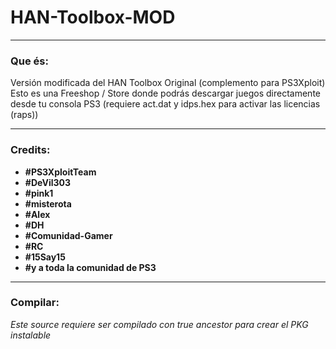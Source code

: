 # HAN-Toolbox-MOD
---

### Que és:

Versión modificada del HAN Toolbox Original (complemento para PS3Xploit)
Esto es una Freeshop / Store donde podrás descargar juegos directamente desde tu consola PS3 (requiere act.dat y idps.hex para activar las licencias (raps))

---

### Credits:

- **#PS3XploitTeam**
- **#DeVil303**
- **#pink1**
- **#misterota**
- **#Alex**
- **#DH**
- **#Comunidad-Gamer**
- **#RC**
- **#15Say15**
- **#y a toda la comunidad de PS3**

---

### Compilar:

*Este source requiere ser compilado con true ancestor para crear el PKG instalable*
